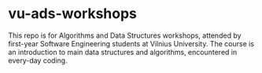 # vu-ads-workshops

This repo is for Algorithms and Data Structures workshops, attended by first-year Software Engineering students at Vilnius University. The course is an introduction to main data structures and algorithms, encountered in every-day coding.
